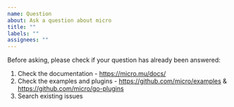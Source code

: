 ```yaml
---
name: Question
about: Ask a question about micro
title: ""
labels: ""
assignees: ""
---
```


Before asking, please check if your question has already been answered:

1. Check the documentation - https://micro.mu/docs/
2. Check the examples and plugins - https://github.com/micro/examples & https://github.com/micro/go-plugins
3. Search existing issues
